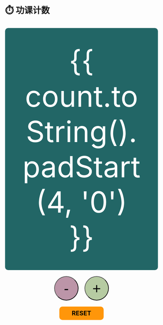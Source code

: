# ⏱️ 功课计数

<script setup>
import { ref, onMounted, onUnmounted } from 'vue'
const count = ref(0)

function increment() {
  if (count.value < 9999) {
      count.value++
  }
}

function decrement() {
  if (count.value > 0) {
      count.value--
  }
}

function reset() {
  count.value = 0
}

function handleKeydown(event) {
  if (event.code === 'NumpadAdd') {
    increment()
  }

  if (event.code === 'BracketRight') {
    increment()
  }

  if (event.code === 'ArrowRight') {
    increment()
  }

  if (event.code === 'BracketLeft') {
    decrement()
  }

  if (event.code === 'NumpadSubtract') {
    decrement()
  }  

    if (event.code === 'ArrowLeft') {
    increment()
  }
}

onMounted(() => {
  window.addEventListener('keydown', handleKeydown)
})

onUnmounted(() => {
  window.removeEventListener('keydown', handleKeydown)
})
</script>



<div class="counter">
  <div class="display">{{ count.toString().padStart(4, '0') }}</div>
  <div class="buttons">
    <button @click="decrement">-</button>
    <button @click="increment">+</button>
  </div>

  <div class="reset" @click="reset">
    RESET
  </div>
</div>

<style scoped>
.counter {
  text-align: center;
  margin-top: 30px;
}
.display {
  font-size: 96px;
  background-color: #226666;
  color: white;
  padding: 50px;
  margin-bottom: 20px;
  border-radius: 10px;
}
.reset {
  font-size: 20px;
  font-weight: bold;
  background-color: #FF960A;
  color: black;
  padding: 10px;
  margin-bottom: 20px;
  border-radius: 10px;

  width: 25%;
  margin: 0 auto
}
.buttons {
  display: flex;
  justify-content: center;
  align-items: center;
  margin-bottom: 20px;
}
button {
  font-size: 48px;
  margin: 0 10px;
  padding: 10px;
  border-radius: 50%;
  width: 80px;
  height: 80px;
  display: flex;
  justify-content: center;
  align-items: center;
}

button:nth-child(1) {
  background-color: #BC95A8;
}
button:nth-child(2) {
  background-color: #B6CBA2;
}
button:nth-child(3) {
  font-size: 30px;
  width: auto;
  height: auto;
  border-radius: 10px;
  padding: 10px 20px;
}



@media (max-width: 480px) {
  .display {
    font-size: 72px;
    padding: 30px;
  }
  button {
    font-size: 36px;
    width: 60px;
    height: 60px;
    margin: 0 5px;
  }
  button:nth-child(3) {
    font-size: 24px;
  }
}
</style>
